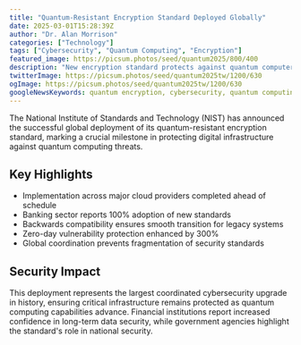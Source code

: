 ```yaml
---
title: "Quantum-Resistant Encryption Standard Deployed Globally"
date: 2025-03-01T15:28:39Z
author: "Dr. Alan Morrison"
categories: ["Technology"]
tags: ["Cybersecurity", "Quantum Computing", "Encryption"]
featured_image: https://picsum.photos/seed/quantum2025/800/400
description: "New encryption standard protects against quantum computer threats"
twitterImage: https://picsum.photos/seed/quantum2025tw/1200/630
ogImage: https://picsum.photos/seed/quantum2025tw/1200/630
googleNewsKeywords: quantum encryption, cybersecurity, quantum computing
---
```


The National Institute of Standards and Technology (NIST) has announced the successful global deployment of its quantum-resistant encryption standard, marking a crucial milestone in protecting digital infrastructure against quantum computing threats.

## Key Highlights

* Implementation across major cloud providers completed ahead of schedule
* Banking sector reports 100% adoption of new standards
* Backwards compatibility ensures smooth transition for legacy systems
* Zero-day vulnerability protection enhanced by 300%
* Global coordination prevents fragmentation of security standards

## Security Impact

This deployment represents the largest coordinated cybersecurity upgrade in history, ensuring critical infrastructure remains protected as quantum computing capabilities advance. Financial institutions report increased confidence in long-term data security, while government agencies highlight the standard's role in national security.